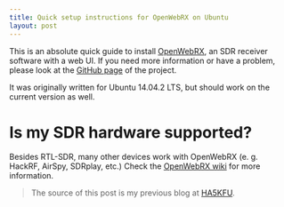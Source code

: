 ```yaml
---
title: Quick setup instructions for OpenWebRX on Ubuntu 
layout: post 
---
```

This is an absolute quick guide to install [OpenWebRX](http://openwebrx.org), an SDR receiver software with a web UI. If you need more information or have a problem, please look at the [GitHub page](https://github.com/simonyiszk/openwebrx) of the project.

<script type="text/javascript" src="https://ajax.googleapis.com/ajax/libs/jquery/1.9.1/jquery.min.js"></script><script type="text/javascript" src="https://cdnjs.cloudflare.com/ajax/libs/gist-embed/2.1/gist-embed.min.js"></script><p><div data-gist-id="944f2c2f7666256bff83"></div></p>

It was originally written for Ubuntu 14.04.2 LTS, but should work on the current version as well.

# Is my SDR hardware supported?

Besides RTL-SDR, many other devices work with OpenWebRX (e. g. HackRF, AirSpy, SDRplay, etc.) Check the [OpenWebRX wiki](https://github.com/simonyiszk/openwebrx/wiki#guides-for-receiver-hardware-support) for more information.

> The source of this post is my previous blog at [HA5KFU](http://ha5kfu.sch.bme.hu).
